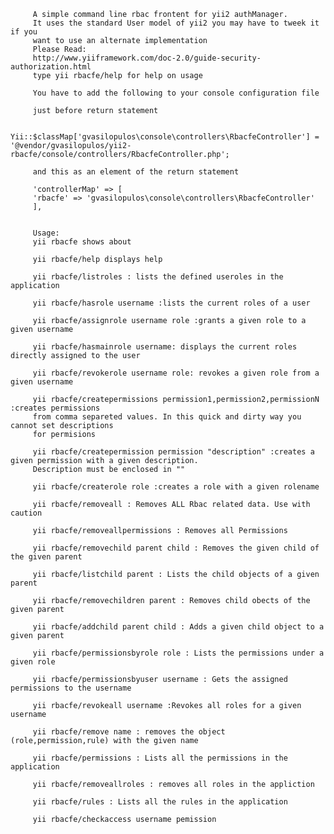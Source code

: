 

    
         A simple command line rbac frontent for yii2 authManager.
         It uses the standard User model of yii2 you may have to tweek it if you
         want to use an alternate implementation 
         Please Read:
         http://www.yiiframework.com/doc-2.0/guide-security-authorization.html
         type yii rbacfe/help for help on usage
    
         You have to add the following to your console configuration file

         just before return statement 

         Yii::$classMap['gvasilopulos\console\controllers\RbacfeController'] = '@vendor/gvasilopulos/yii2-rbacfe/console/controllers/RbacfeController.php';

         and this as an element of the return statement 

         'controllerMap' => [
         'rbacfe' => 'gvasilopulos\console\controllers\RbacfeController'
         ],
       

         Usage: 
         yii rbacfe shows about
         
         yii rbacfe/help displays help

         yii rbacfe/listroles : lists the defined useroles in the application

         yii rbacfe/hasrole username :lists the current roles of a user

         yii rbacfe/assignrole username role :grants a given role to a given username

         yii rbacfe/hasmainrole username: displays the current roles directly assigned to the user 
 
         yii rbacfe/revokerole username role: revokes a given role from a given username

         yii rbacfe/createpermissions permission1,permission2,permissionN :creates permissions
         from comma separeted values. In this quick and dirty way you cannot set descriptions 
         for permisions

         yii rbacfe/createpermission permission "description" :creates a given permission with a given description.
         Description must be enclosed in ""

         yii rbacfe/createrole role :creates a role with a given rolename 

         yii rbacfe/removeall : Removes ALL Rbac related data. Use with caution

         yii rbacfe/removeallpermissions : Removes all Permissions

         yii rbacfe/removechild parent child : Removes the given child of the given parent

         yii rbacfe/listchild parent : Lists the child objects of a given parent

         yii rbacfe/removechildren parent : Removes child obects of the given parent

         yii rbacfe/addchild parent child : Adds a given child object to a given parent

         yii rbacfe/permissionsbyrole role : Lists the permissions under a given role

         yii rbacfe/permissionsbyuser username : Gets the assigned permissions to the username

         yii rbacfe/revokeall username :Revokes all roles for a given username

         yii rbacfe/remove name : removes the object (role,permission,rule) with the given name

         yii rbacfe/permissions : Lists all the permissions in the application

         yii rbacfe/removeallroles : removes all roles in the appliction

         yii rbacfe/rules : Lists all the rules in the application

         yii rbacfe/checkaccess username pemission